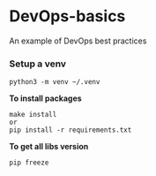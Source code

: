 # DevOps-basics
An example of DevOps best practices 

### Setup a venv
```
python3 -m venv ~/.venv
```
**To install packages**
```
make install
or
pip install -r requirements.txt
```
**To get all libs version**
```
pip freeze
```
